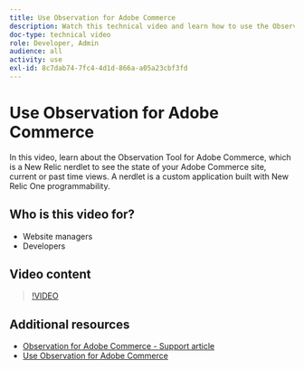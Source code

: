 ```yaml
---
title: Use Observation for Adobe Commerce
description: Watch this technical video and learn how to use the Observation Tool for Adobe Commerce.
doc-type: technical video
role: Developer, Admin
audience: all
activity: use
exl-id: 8c7dab74-7fc4-4d1d-866a-a05a23cbf3fd
---
```

# Use Observation for Adobe Commerce

In this video, learn about the Observation Tool for Adobe Commerce, which is a New Relic nerdlet to see the state of your Adobe Commerce site, current or past time views. A nerdlet is a custom application built with New Relic One programmability.

## Who is this video for?

- Website managers
- Developers

## Video content

>[!VIDEO](https://video.tv.adobe.com/v/344444?quality=12&learn=on)

## Additional resources

- [Observation for Adobe Commerce - Support article](https://experienceleague.adobe.com/docs/commerce-knowledge-base/kb/support-tools/observation/observation-adobe-commerce-overview.html?)
- [Use Observation for Adobe Commerce](https://experienceleague.adobe.com/docs/commerce-operations/tools/observation-for-adobe-commerce/intro.html)

